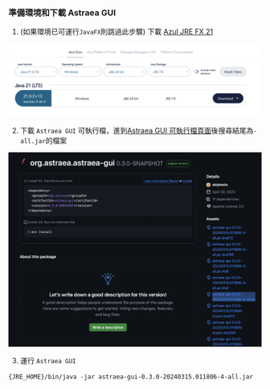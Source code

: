 ### 準備環境和下載 Astraea GUI

1. (如果環境已可運行`JavaFX`則跳過此步驟) 下載 [Azul JRE FX 21](https://www.azul.com/downloads/?version=java-21-lts&os=windows&architecture=x86-64-bit&package=jre-fx)

![download_jre](download_jre.png)

2. 下載 `Astraea GUI` 可執行檔，進到[Astraea GUI 可執行檔頁面](https://github.com/opensource4you/astraea/packages/1725262)後搜尋結尾為`-all.jar`的檔案

![download_gui](download_gui.png)

3. 運行 `Astraea GUI`

```shell
{JRE_HOME}/bin/java -jar astraea-gui-0.3.0-20240315.011806-4-all.jar
```
